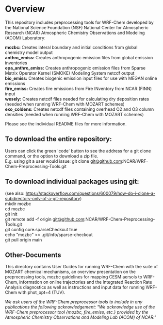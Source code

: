 # Overview
This repository includes preprocessing tools for WRF-Chem developed by the National Science Foundation (NSF) National Center for Atmospheric Research (NCAR) Atmospheric Chemistry Observations and Modeling (ACOM) Laboratory: </br>

**mozbc:** Creates lateral boundary and initial conditions from global chemistry model output </br>
**anthro_emiss:** Creates anthropogenic emission files from global emission inventories </br>
**epa_anthro_emiss:** Creates anthropogenic emission files from Sparse Matrix Operator Kernel (SMOKE) Modeling System netcdf output  </br>
**bio_emiss:** Creates biogenic emission input files for use with MEGAN online emissions  </br>
**fire_emiss:** Creates fire emissions from Fire INventory from NCAR (FINN) input   </br>
**wesely:** Creates netcdf files needed for calculating dry deposition rates (needed when running WRF-Chem with MOZART schemes) </br>
**exo_coldens:** Creates netcdf files containing overhead O2 and O3 column densities (needed when running WRF-Chem with MOZART schemes)

Please see the individual README files for more information.   </br>

## **To download the entire repository:** </br>
Users can click the green 'code' button to see the address for a git clone command, or the option to download a zip file. </br>
E.g. using git a user would issue: git clone git@github.com:NCAR/WRF-Chem-Preprocessing-Tools.git </br>


## **To download individual packages using git:** </br>
(see also: https://stackoverflow.com/questions/600079/how-do-i-clone-a-subdirectory-only-of-a-git-repository) </br>
  mkdir mozbc </br>
  cd mozbc </br>
  git init </br>
  git remote add -f origin git@github.com:NCAR/WRF-Chem-Preprocessing-Tools.git </br>
  git config core.sparseCheckout true </br>
  echo "mozbc" >> .git/info/sparse-checkout  </br>
  git pull origin main </br>

## Other-Documents
This directory contains User Guides for running WRF-Chem with the suite of MOZART chemical mechanisms, an overview presentation on the preprocessing tools, mozbc guidelines for mapping CESM aersols to WRF-Chem, information on online trajectories and the Integrated Reaction Rate Analysis diagnostics as well as instructions and input data for running WRF-Chem with phot_opt=4 (TUV).


*We ask users of the WRF-Chem preprocessor tools to include in any publications the following acknowledgement:
"We acknowledge use of the WRF-Chem preprocessor tool {mozbc, fire_emiss, etc.} provided by the Atmospheric Chemistry Observations and Modeling Lab (ACOM) of NCAR."*
